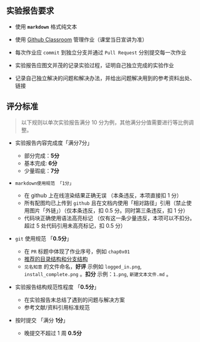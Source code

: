 ## 实验报告要求

- 使用 **`markdown`** 格式纯文本

- 使用 [Github Classroom](https://classroom.github.com/classrooms) 管理作业（课堂当日宣讲为准）

- 每次作业应 `commit` 到独立分支并通过 `Pull Request` 分别提交每一次作业

- 实验报告应图文并茂的记录实验过程，证明自己独立完成的实验作业

- 记录自己独立解决的问题和解决办法，并给出问题解决用到的参考资料出处、链接

## 评分标准

> 以下规则以单次实验报告满分 10 分为例，其他满分分值需要进行等比例调整。

- 实验报告内容完成度「满分7分」
  - 部分完成：**5分**
  - 基本完成: **6分**
  - 少量瑕疵：**7分**

- ```
  markdown使用规范 「1分」
  ```

  - 在 github 上在线渲染结果正确无误 （本条违反，本项直接扣 1 分）
  - 所有配图均已上传到 `github` 且在文档内使用「相对路径」引用（禁止使用图片「外链」）（仅本条违反，扣 0.5 分。同时第三条违反，扣 1 分）
  - 代码块正确使用语法高亮标记 （仅有这一条少量违反，本项可以不扣分。超过 5 处代码引用未高亮标记，扣 0.5 分）

- `git` 使用规范 「**0.5分**」

  - 在 `PR` 标题中体现了作业序号，例如 `chap0x01`
  - [推荐的目录结构和分支结构](https://c4pr1c3.github.io/cuc-ns/chap0x01/exp.html)
  - `见名知意` 的文件命名，**好评** 示例如 `logged_in.png`, `install_complete.png` 。**扣分** 示例：`1.png`, `新建文本文件.md` 。

- 实验报告结构规范性程度 「**0.5分**」

  - 在实验报告末总结了遇到的问题与解决方案
  - 参考文献/资料引用标准规范

- 按时提交 「满分 **1分**」
  - 晚提交不超过 1 周 **0.5分**